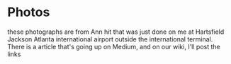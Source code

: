 # Photos
these photographs are from Ann hit that was just done on me at Hartsfield Jackson Atlanta international airport outside the international terminal. 
There is a article that's going up on Medium, and on our wiki, I'll post the links  

